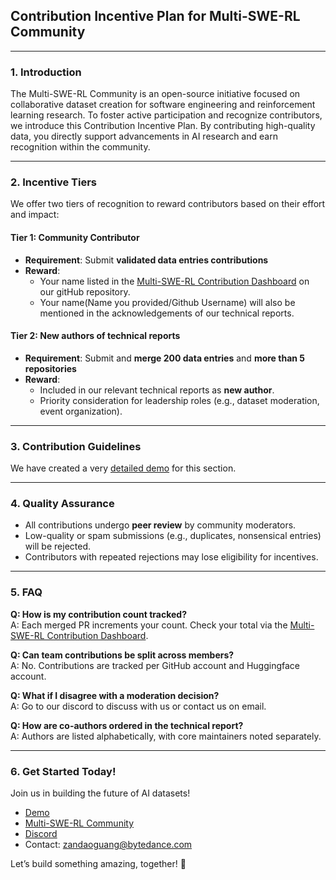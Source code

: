 ## **Contribution Incentive Plan for Multi-SWE-RL Community**  

---

### **1. Introduction**  
The Multi-SWE-RL Community is an open-source initiative focused on collaborative dataset creation for software engineering and reinforcement learning research. To foster active participation and recognize contributors, we introduce this Contribution Incentive Plan. By contributing high-quality data, you directly support advancements in AI research and earn recognition within the community.  

---

### **2. Incentive Tiers**  
We offer two tiers of recognition to reward contributors based on their effort and impact:  

#### **Tier 1: Community Contributor**  
- **Requirement**: Submit **validated data entries contributions** 
- **Reward**:  
  - Your name listed in the [Multi-SWE-RL Contribution Dashboard](https://github.com/users/multi-swe-bench/projects/3/views/1) on our gitHub repository.  
  - Your name(Name you provided/Github Username) will also be mentioned in the acknowledgements of our technical reports.

#### **Tier 2: New authors of technical reports**  
- **Requirement**: Submit and **merge 200 data entries** and **more than 5 repositories** 
- **Reward**:  
  - Included in our relevant technical reports as **new author**.  
  - Priority consideration for leadership roles (e.g., dataset moderation, event organization).  

---

### **3. Contribution Guidelines**  
We have created a very [detailed demo](/doc/demo.md) for this section.

---

### **4. Quality Assurance**  
- All contributions undergo **peer review** by community moderators.  
- Low-quality or spam submissions (e.g., duplicates, nonsensical entries) will be rejected.  
- Contributors with repeated rejections may lose eligibility for incentives.  

---

### **5. FAQ**  
**Q: How is my contribution count tracked?**  
A: Each merged PR increments your count. Check your total via the [Multi-SWE-RL Contribution Dashboard](https://github.com/users/multi-swe-bench/projects/3/views/1).  

**Q: Can team contributions be split across members?**  
A: No. Contributions are tracked per GitHub account and Huggingface account.  

**Q: What if I disagree with a moderation decision?**  
A: Go to our discord to discuss with us or contact us on email.  

**Q: How are co-authors ordered in the technical report?**  
A: Authors are listed alphabetically, with core maintainers noted separately.  

---

### **6. Get Started Today!**  
Join us in building the future of AI datasets!  
- [Demo](/doc/demo.md)
- [Multi-SWE-RL Community](https://huggingface.co/Multi-SWE-RL)
- [Discord](https://discord.gg/EtfbkfqUuN)
- Contact: [zandaoguang@bytedance.com](mailto:zandaoguang@bytedance.com)

Let’s build something amazing, together! 🚀
